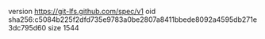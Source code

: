 version https://git-lfs.github.com/spec/v1
oid sha256:c5084b225f2dfd735e9783a0be2807a8411bbede8092a4595db271e3dc795d60
size 1544
